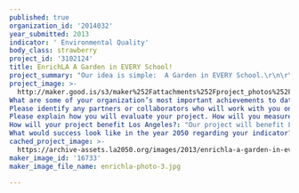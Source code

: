 ```yaml
---
published: true
organization_id: '2014032'
year_submitted: 2013
indicator: ' Environmental Quality'
body_class: strawberry
project_id: '3102124'
title: EnrichLA A Garden in EVERY School!
project_summary: "Our idea is simple:  A Garden in EVERY School.\r\n\r\nOver the last 2 years EnrichLA has installed gardens of all types in schools throughout Los Angeles County, from the West Side of Los Angeles to the San Gabriel Valley.  We will continue our work, building more gardens in schools throughout Los Angeles, focusing on low-income and under-served neighborhoods.\r\n\r\nSchool gardens benefit students and communities in a variety of ways.  The most immediate impact for these children is that after our school garden build, students have instant access to green outdoor spaces.  Areas that were formerly unused parking lots or asphalt slabs are now transformed into lush and inviting gardens.  \r\n\r\nIn addition to improved aesthetics, these outdoor spaces can, over time, impact the health and wellness of children and their surrounding community.  Air quality will be improved, leading to a lower cancer risk from air toxicity, and an increased exposure to the natural world will lead to a higher level of environmental stewardship.  With this new exposure and education, students will learn how to implement changes in their daily life that reduce waste, energy consumption, and pollution.  The gardens also act as catalysts to show students just how versatile, delicious, and fun healthy food can be, developing positive attitudes toward healthy food and increasing consumption of those foods.  The startling obesity statistics in Metro Los Angeles alone demonstrate a strong need for this kind of program.\r\n"
project_image: >-
  http://maker.good.is/s3/maker%252Fattachments%252Fproject_photos%252Fimages%252F16733%252Fdisplay%252Fenrichla-photo-3.jpg=c570x385
What are some of your organization’s most important achievements to date?: "In less than two years as a designated non-profit organization, EnrichLA has built over 35 school gardens.  These gardens range from 1 acre farms, to wildlands schoolyard habitats, to reading gardens, or small edible raised beds.  Our school gardens are inexpensive.  They are built on a shoe-string budget using the power of community volunteers to fuel these massive transformations.\r\n\r\nIn addition to building school gardens, we have also provided “Home and Garden Economics” programs at many of these schools.  With this program, our garden stewards plant seedlings with students and provide regular maintenance to the garden.  Once these fresh fruits and vegetables are ready to be harvested, students prepare healthy snacks in their outdoor kitchen.  Throughout this process students are learning about science, life-cycles, composting, the importance of recycling, and they are developing a hands-on relationship to the source of their food.  \r\n\r\nWe have seen middle school students enthusiastically exclaim that beets are their new favorite vegetable.  In surveys, students demonstrated that after the garden program they not only ate more fruits and vegetables, but also had more fruits and vegetables available to them in the home, suggesting that the impact goes further than just the classroom.  At one school, the edible school garden program was the catalyst for a new “environmental magnet” program and has been credited as one key component in the improvement of overall test scores on the campus.  \r\n"
Please identify any partners or collaborators who will work with you on this project.: "EnrichLA has partnered with organizations such as Whole Foods Markets, Gay for Good, Fox Gives, Kaiser Permanente, The Office of Mayor Antonio Villaraigosa, Tree People and others to build school gardens and provide school garden programming throughout Los Angeles.  \r\n\r\nWe will continue to nurture these partnerships and seek out additional collaborators who share our goal of enriching the lives of children and contributing to a healthier, happier Los Angeles.\r\n"
Please explain how you will evaluate your project. How will you measure success?: "There are both short and long term evaluations that will take place in order to determine the success and necessary revisions to our project.\r\n\r\nIn the short term, we will survey students and staff before and after their involvement in the garden.  We will track changes in access to fresh, healthy foods, the amount of fruits and vegetables consumed per day, attitudes toward environmental responsibility, as well as time spent in the garden or in outdoor classroom settings.\r\n\r\nWe will also collect and analyze data from sources such as the LA County Department of Public Health to determine the long term positive effects of school garden education, by evaluating changes in obesity and diabetes rates, and improvement in air quality and access to parks.\r\n\r\nSuccess would mean more children having access to green outdoor spaces, and more teachers utilizing these spaces for classes.  Success would be an improvement in health due to increased consumption of fruits and vegetables and a healthier attitude toward overall wellness.  "
How will your project benefit Los Angeles?: "Our project will benefit Los Angeles by bringing edible gardens into schools.  These gardens cheer up communities, improve campus morale, and act as outdoor classrooms.  For many students, these school gardens are their only access to green, outdoor spaces in their neighborhood.  By improving the environmental quality of their surroundings, children are more likely to succeed.  We have seen first-hand how access to edible gardens can improve test scores and community involvement.\r\n\r\nAdditionally, these gardens address the serious problem of obesity and obesity related diseases among our residents.\r\n\r\nAccording to the CDC, 1 in 3 children born in 2000 will contract diabetes in their lifetime. If that child is either Hispanic or Black, the odds of this happening is increased to 1 in 2. In response to the staggering childhood obesity statistics, the Center for Disease Control states that:\r\n\r\n\"Schools play a particularly critical role by establishing a safe and supportive environment with policies and practices that support healthy behaviors.  Schools also provide opportunities for students to learn about and practice healthy eating and physical activity behaviors\"\r\n\r\nOur school gardens directly address this issue, not by forcing children to eat healthy food, but by encouraging them through access and education.\r\n"
What would success look like in the year 2050 regarding your indicator?: "For EnrichLA, success would be defined as a healthier, happier Los Angeles.  Children in the most urban, asphalt covered areas of Los Angeles would have access to green, outdoor spaces.  They would grow up learning about healthy, natural foods, and they would have access to these foods not only in the home, but in the classroom as well.  They would be inspired to learn about the natural world- not forced.  This education would lead to improved health, test scores, and a sense of community and environmental responsibility. \r\n\r\nCurrently, 1.6 million children in Los Angeles County do not have access to parks.  Our school gardens change that, and in 2050 our goal would be for all children, particularly those in low-income, at risk and under-served neighborhoods of Los Angeles, to have access to green outdoor spaces.  These spaces enrich the minds and bodies of children, their families, and the community as a whole.\r\n"
cached_project_image: >-
  https://archive-assets.la2050.org/images/2013/enrichla-a-garden-in-every-school/maker.good.is/s3/maker%252Fattachments%252Fproject_photos%252Fimages%252F16733%252Fdisplay%252Fenrichla-photo-3.jpg=c570x385.jpg
maker_image_id: '16733'
maker_image_file_name: enrichla-photo-3.jpg

---
```

